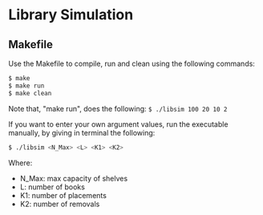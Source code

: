 # Library Simulation

## Makefile

Use the Makefile to compile, run and clean using the following commands:

```bash
$ make 
$ make run
$ make clean
```

Note that, "make run", does the following: `$ ./libsim 100 20 10 2`

If you want to enter your own argument values, run the executable manually, by giving in terminal the following:

```bash
$ ./libsim <N_Max> <L> <K1> <K2>

```

Where:
- N_Max: max capacity of shelves
- L: number of books
- K1: number of placements
- K2: number of removals